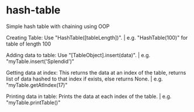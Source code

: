 # hash-table
Simple hash table with chaining using OOP

Creating Table:
Use "HashTable([tableLength])".  |  e.g. "HashTable(100)" for table of length 100

Adding data to table:
Use "[TableObject].insert(data)".  |  e.g. "myTable.insert('Splendid')"

Getting data at index:
This returns the data at an index of the table, returns list of data hashed to that index if exists, else returns None.  |  e.g. "myTable.getAtIndex(17)"

Printing data in table:
Prints the data at each index of the table.  |  e.g. "myTable.printTable()"
    
